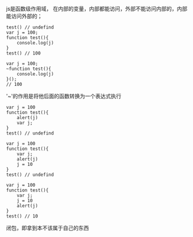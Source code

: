 js是函数级作用域， 在内部的变量，内部都能访问，外部不能访问内部的，内部能访问外部的；
```
test() // undefind
var j = 100;
function test(){
    console.log(j)
}
test() // 100
```
```
var j = 100;
~function test(){
    console.log(j)
}();
// 100
```
'~'的作用是将他后面的函数转换为一个表达式执行
```
var j = 100
function test(){
    alert(j)
    var j;
}
test() // undefind
```
```
var j = 100
function test(){
    var j;
    alert(j)
    j = 10
}
test() // undefind
```
```
var j = 100
function test(){
    var j;
    j = 10
    alert(j)
}
test() // 10
```
闭包，即拿到本不该属于自己的东西

